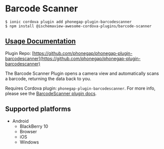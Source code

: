 # Barcode Scanner

```text
$ ionic cordova plugin add phonegap-plugin-barcodescanner
$ npm install @ischemaview-awesome-cordova-plugins/barcode-scanner
```

## [Usage Documentation](https://danielsogl.gitbook.io/awesome-cordova-plugins/plugins/barcode-scanner/)

Plugin Repo: [https://github.com/phonegap/phonegap-plugin-barcodescanner](https://github.com/phonegap/phonegap-plugin-barcodescanner)

The Barcode Scanner Plugin opens a camera view and automatically scans a barcode, returning the data back to you.

Requires Cordova plugin: `phonegap-plugin-barcodescanner`. For more info, please see the [BarcodeScanner plugin docs](https://github.com/phonegap/phonegap-plugin-barcodescanner).

## Supported platforms

* Android
  * BlackBerry 10
  * Browser
  * iOS
  * Windows


